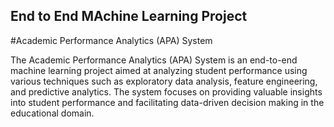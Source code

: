 ## End to End MAchine Learning Project

#Academic Performance Analytics (APA) System


The Academic Performance Analytics (APA) System is an end-to-end machine learning project aimed at analyzing student performance using various techniques such as exploratory data analysis, feature engineering, and predictive analytics. The system focuses on providing valuable insights into student performance and facilitating data-driven decision making in the educational domain.
